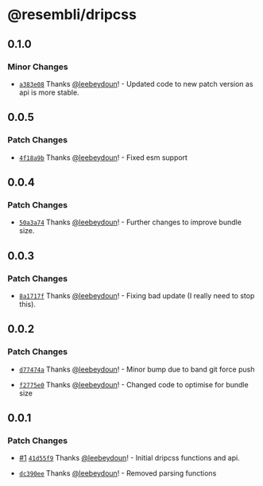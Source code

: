 # @resembli/dripcss

## 0.1.0

### Minor Changes

- [`a383e08`](https://github.com/Resembli/dripcss/commit/a383e087ee72b5991ea5ae4d83d90607e43acd78) Thanks [@leebeydoun](https://github.com/leebeydoun)! - Updated code to new patch version as api is more stable.

## 0.0.5

### Patch Changes

- [`4f18a9b`](https://github.com/Resembli/dripcss/commit/4f18a9b8f469c506680cd0e2f0add5848b3252e6) Thanks [@leebeydoun](https://github.com/leebeydoun)! - Fixed esm support

## 0.0.4

### Patch Changes

- [`50a3a74`](https://github.com/Resembli/dripcss/commit/50a3a746324e76ff0ba024d73793445dec655acb) Thanks [@leebeydoun](https://github.com/leebeydoun)! - Further changes to improve bundle size.

## 0.0.3

### Patch Changes

- [`8a1717f`](https://github.com/Resembli/dripcss/commit/8a1717fd322ccb280d6b32609ea22e63cf2a5311) Thanks [@leebeydoun](https://github.com/leebeydoun)! - Fixing bad update (I really need to stop this).

## 0.0.2

### Patch Changes

- [`d77474a`](https://github.com/Resembli/dripcss/commit/d77474abd3f8c25dab18842712512a030b802908) Thanks [@leebeydoun](https://github.com/leebeydoun)! - Minor bump due to band git force push

* [`f2775e0`](https://github.com/Resembli/dripcss/commit/f2775e0ac9b05e9cc95dc796821552dea930da5c) Thanks [@leebeydoun](https://github.com/leebeydoun)! - Changed code to optimise for bundle size

## 0.0.1

### Patch Changes

- [#1](https://github.com/Resembli/dripcss/pull/1) [`41d55f9`](https://github.com/Resembli/dripcss/commit/41d55f9b66013b6dde615aed28a08f67df148888) Thanks [@leebeydoun](https://github.com/leebeydoun)! - Initial dripcss functions and api.

* [`dc390ee`](https://github.com/Resembli/dripcss/commit/dc390ee021769315bf2f5cca60cc881272de7f88) Thanks [@leebeydoun](https://github.com/leebeydoun)! - Removed parsing functions
